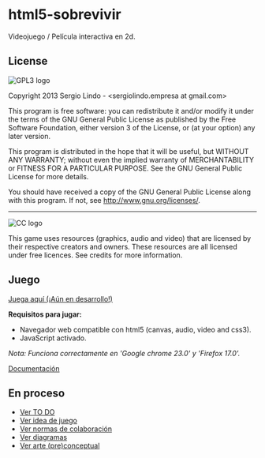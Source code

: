 html5-sobrevivir
================

Videojuego / Película interactiva en 2d.


## License

![GPL3 logo](http://binary-sequence.github.com/html5-sobrevivir/img/gplv3-127x51.png)

Copyright 2013 Sergio Lindo - &lt;sergiolindo.empresa at gmail.com&gt;

This program is free software: you can redistribute it and/or modify it under
the terms of the GNU General Public License as published by the Free Software
Foundation, either version 3 of the License, or (at your option) any later
version.

This program is distributed in the hope that it will be useful, but WITHOUT ANY
WARRANTY; without even the implied warranty of MERCHANTABILITY or FITNESS FOR A
PARTICULAR PURPOSE.  See the GNU General Public License for more details.

You should have received a copy of the GNU General Public License along with
this program.  If not, see <http://www.gnu.org/licenses/>.
__________________________________________________________________________________

![CC logo](http://binary-sequence.github.com/html5-sobrevivir/img/cc.png)

This game uses resources (graphics, audio and video) that are licensed by their
respective creators and owners. These resources are all licensed under free
licences. See credits for more information.


## Juego

[Juega aquí (¡Aún en desarrollo!)](http://binary-sequence.github.com/html5-sobrevivir/)

**Requisitos para jugar:**

- Navegador web compatible con html5 (canvas, audio, video and css3).
- JavaScript activado.

_Nota: Funciona correctamente en 'Google chrome 23.0' y 'Firefox 17.0'._

[Documentación](http://binary-sequence.github.com/html5-sobrevivir/docs/)

## En proceso

- [Ver TO DO](https://docs.google.com/document/d/1nFQ3zKoBNDkRqwQjKPT6Evoo9THDnTucdUj3u4ZcID4/edit)
- [Ver idea de juego](https://docs.google.com/document/d/17rDEDzlM7837v-JE0wn041f1c-_wq7p189hpon_Sp-M/edit)
- [Ver normas de colaboración](https://docs.google.com/document/d/1x1NYWOGI_TcTD9oEjEWNktjl3n19kp1CHb5br4o5w74/edit)
- [Ver diagramas](https://docs.google.com/folder/d/0B8JxC44zJg_8Z3RxWkJkYm9Xdk0/edit)
- [Ver arte (pre)conceptual](https://docs.google.com/folder/d/0B8JxC44zJg_8a0hvVW9GbkxFU1U/edit)
